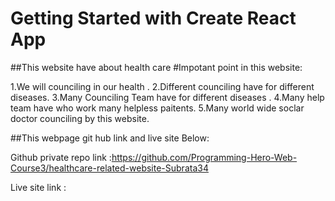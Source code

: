 # Getting Started with Create React App

##This website have about health care
#Impotant point in this website:


   1.We will counciling in our health .
   2.Different counciling have for different diseases.
   3.Many Counciling Team  have for different  diseases .
   4.Many help team have who work many helpless  paitents.
   5.Many world wide soclar doctor  counciling by this website.

##This webpage git hub link and live site Below:

Github private repo link :https://github.com/Programming-Hero-Web-Course3/healthcare-related-website-Subrata34

Live site link           : 
